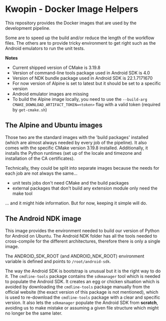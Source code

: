 # Kwopin - Docker Image Helpers

This repository provides the Docker images that are used by the development
pipeline.

Some are to speed up the build and/or reduce the length of the workflow files.
The others are to provide tricky environment to get right such as the Android
emulators to run the unit tests.

**Notes**

- Current shipped version of CMake is 3.19.8
- Version of command-line tools package used in Android SDK is 4.0
- Version of NDK bundle package used in Android SDK is 22.1.7171670
- For now version of Alpine is set to latest but it should be set to a specific version
- Android emulator images are missing
- To build the Alpine image locally, you need to use the `--build-arg CMAKE_DOWNLOAD_ARTIFACT_TOKEN=<token>` flag with a valid token (required by `get-cmake.sh`)

## The Alpine and Ubuntu images

Those two are the standard images with the 'build packages' installed (which
are almost always needed by every job of the pipeline). It also comes with the
specific CMake version 3.19.8 installed. Additionally, it installs the Python
runtimes (set up of the locale and timezone and installation of the CA
certificates).

Technically, they could be split into separate images because the needs for
each job are not always the same...

- unit tests jobs don't need CMake and the build packages
- external packages that don't build any extension module only need the make tool

... and it might hide information. But for now, keeping it simple will do.

## The Android NDK image

This image provides the environment needed to build our version of Python for
Android on Ubuntu. The Android NDK folder has all the tools needed to
cross-compile for the different architectures, therefore there is only a single
image.

The ANDROID_SDK_ROOT (and ANDROID_NDK_ROOT) environment variable is defined and
points to `/root/android-sdk`.

The way the Android SDK is bootstrap is unusual but it is the right way to do
it. The `cmdline-tools` package contains the `sdkmanager` tool which is needed
to populate the Android SDK. It creates an egg or chicken situation which is
avoided by downloading the `cmdline-tools` package manually from the official
website (the exact version of this package is not mentioned), which is used to
re-download the `cmdline-tools` package with a clear and specific version. It
also lets the `sdkmanager` populate the Android SDK from **scratch**, avoiding
us to make mistake or assuming a given file structure which might no longer be
the same later.
